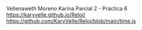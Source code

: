 Vellenaweth Moreno Karina Parcial 2 - Práctica 6
https://karyvelle.github.io/Reloj/
https://github.com/KaryVelle/Reloj/blob/main/time.js
